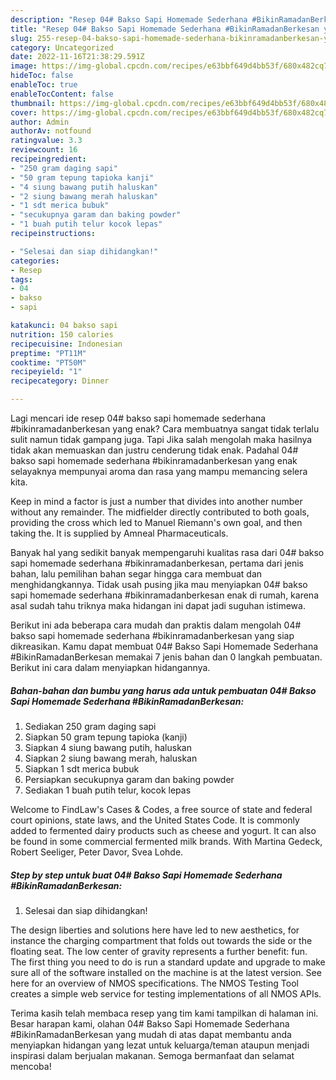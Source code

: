 ```yaml
---
description: "Resep 04# Bakso Sapi Homemade Sederhana #BikinRamadanBerkesan yang Lezat Sekali"
title: "Resep 04# Bakso Sapi Homemade Sederhana #BikinRamadanBerkesan yang Lezat Sekali"
slug: 255-resep-04-bakso-sapi-homemade-sederhana-bikinramadanberkesan-yang-lezat-sekali
category: Uncategorized
date: 2022-11-16T21:38:29.591Z
image: https://img-global.cpcdn.com/recipes/e63bbf649d4bb53f/680x482cq70/04-bakso-sapi-homemade-sederhana-bikinramadanberkesan-foto-resep-utama.jpg
hideToc: false
enableToc: true
enableTocContent: false
thumbnail: https://img-global.cpcdn.com/recipes/e63bbf649d4bb53f/680x482cq70/04-bakso-sapi-homemade-sederhana-bikinramadanberkesan-foto-resep-utama.jpg
cover: https://img-global.cpcdn.com/recipes/e63bbf649d4bb53f/680x482cq70/04-bakso-sapi-homemade-sederhana-bikinramadanberkesan-foto-resep-utama.jpg
author: Admin
authorAv: notfound
ratingvalue: 3.3
reviewcount: 16
recipeingredient:
- "250 gram daging sapi"
- "50 gram tepung tapioka kanji"
- "4 siung bawang putih haluskan"
- "2 siung bawang merah haluskan"
- "1 sdt merica bubuk"
- "secukupnya garam dan baking powder"
- "1 buah putih telur kocok lepas"
recipeinstructions:

- "Selesai dan siap dihidangkan!"
categories:
- Resep
tags:
- 04
- bakso
- sapi

katakunci: 04 bakso sapi 
nutrition: 150 calories
recipecuisine: Indonesian
preptime: "PT11M"
cooktime: "PT50M"
recipeyield: "1"
recipecategory: Dinner

---
```



Lagi mencari ide resep 04# bakso sapi homemade sederhana #bikinramadanberkesan yang enak? Cara membuatnya sangat tidak terlalu sulit namun tidak gampang juga. Tapi Jika salah mengolah maka hasilnya tidak akan memuaskan dan justru cenderung tidak enak. Padahal 04# bakso sapi homemade sederhana #bikinramadanberkesan yang enak selayaknya mempunyai aroma dan rasa yang mampu memancing selera kita.


Keep in mind a factor is just a number that divides into another number without any remainder. The midfielder directly contributed to both goals, providing the cross which led to Manuel Riemann&#39;s own goal, and then taking the. It is supplied by Amneal Pharmaceuticals.

Banyak hal yang sedikit banyak mempengaruhi kualitas rasa dari 04# bakso sapi homemade sederhana #bikinramadanberkesan, pertama dari jenis bahan, lalu pemilihan bahan segar hingga cara membuat dan menghidangkannya. Tidak usah pusing jika mau menyiapkan 04# bakso sapi homemade sederhana #bikinramadanberkesan enak di rumah, karena asal sudah tahu triknya maka hidangan ini dapat jadi suguhan istimewa.


Berikut ini ada beberapa cara mudah dan praktis dalam mengolah 04# bakso sapi homemade sederhana #bikinramadanberkesan yang siap dikreasikan. Kamu dapat membuat 04# Bakso Sapi Homemade Sederhana #BikinRamadanBerkesan memakai 7 jenis bahan dan 0 langkah pembuatan. Berikut ini cara dalam menyiapkan hidangannya.

<!--inarticleads1-->

##### Bahan-bahan dan bumbu yang harus ada untuk pembuatan 04# Bakso Sapi Homemade Sederhana #BikinRamadanBerkesan:

1. Sediakan 250 gram daging sapi
1. Siapkan 50 gram tepung tapioka (kanji)
1. Siapkan 4 siung bawang putih, haluskan
1. Siapkan 2 siung bawang merah, haluskan
1. Siapkan 1 sdt merica bubuk
1. Persiapkan secukupnya garam dan baking powder
1. Sediakan 1 buah putih telur, kocok lepas


Welcome to FindLaw&#39;s Cases &amp; Codes, a free source of state and federal court opinions, state laws, and the United States Code. It is commonly added to fermented dairy products such as cheese and yogurt. It can also be found in some commercial fermented milk brands. With Martina Gedeck, Robert Seeliger, Peter Davor, Svea Lohde. 

<!--inarticleads2-->

##### Step by step untuk buat 04# Bakso Sapi Homemade Sederhana #BikinRamadanBerkesan:


1. Selesai dan siap dihidangkan!

The design liberties and solutions here have led to new aesthetics, for instance the charging compartment that folds out towards the side or the floating seat. The low center of gravity represents a further benefit: fun. The first thing you need to do is run a standard update and upgrade to make sure all of the software installed on the machine is at the latest version. See here for an overview of NMOS specifications. The NMOS Testing Tool creates a simple web service for testing implementations of all NMOS APIs. 

Terima kasih telah membaca resep yang tim kami tampilkan di halaman ini. Besar harapan kami, olahan 04# Bakso Sapi Homemade Sederhana #BikinRamadanBerkesan yang mudah di atas dapat membantu anda menyiapkan hidangan yang lezat untuk keluarga/teman ataupun menjadi inspirasi dalam berjualan makanan. Semoga bermanfaat dan selamat mencoba!
